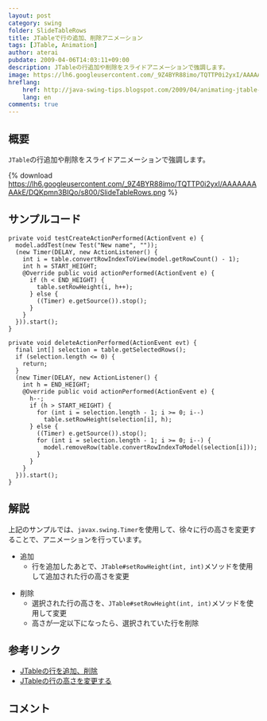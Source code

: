 ```yaml
---
layout: post
category: swing
folder: SlideTableRows
title: JTableで行の追加、削除アニメーション
tags: [JTable, Animation]
author: aterai
pubdate: 2009-04-06T14:03:11+09:00
description: JTableの行追加や削除をスライドアニメーションで強調します。
image: https://lh6.googleusercontent.com/_9Z4BYR88imo/TQTTP0i2yxI/AAAAAAAAAkE/DQKpmn3BIQo/s800/SlideTableRows.png
hreflang:
    href: http://java-swing-tips.blogspot.com/2009/04/animating-jtable-rows.html
    lang: en
comments: true
---
```

## 概要
`JTable`の行追加や削除をスライドアニメーションで強調します。

{% download https://lh6.googleusercontent.com/_9Z4BYR88imo/TQTTP0i2yxI/AAAAAAAAAkE/DQKpmn3BIQo/s800/SlideTableRows.png %}

## サンプルコード
<pre class="prettyprint"><code>private void testCreateActionPerformed(ActionEvent e) {
  model.addTest(new Test("New name", ""));
  (new Timer(DELAY, new ActionListener() {
    int i = table.convertRowIndexToView(model.getRowCount() - 1);
    int h = START_HEIGHT;
    @Override public void actionPerformed(ActionEvent e) {
      if (h &lt; END_HEIGHT) {
        table.setRowHeight(i, h++);
      } else {
        ((Timer) e.getSource()).stop();
      }
    }
  })).start();
}

private void deleteActionPerformed(ActionEvent evt) {
  final int[] selection = table.getSelectedRows();
  if (selection.length &lt;= 0) {
    return;
  }
  (new Timer(DELAY, new ActionListener() {
    int h = END_HEIGHT;
    @Override public void actionPerformed(ActionEvent e) {
      h--;
      if (h &gt; START_HEIGHT) {
        for (int i = selection.length - 1; i &gt;= 0; i--)
          table.setRowHeight(selection[i], h);
      } else {
        ((Timer) e.getSource()).stop();
        for (int i = selection.length - 1; i &gt;= 0; i--) {
          model.removeRow(table.convertRowIndexToModel(selection[i]));
        }
      }
    }
  })).start();
}
</code></pre>

## 解説
上記のサンプルでは、`javax.swing.Timer`を使用して、徐々に行の高さを変更することで、アニメーションを行っています。

- 追加
    - 行を追加したあとで、`JTable#setRowHeight(int, int)`メソッドを使用して追加された行の高さを変更

<!-- dummy comment line for breaking list -->

- 削除
    - 選択された行の高さを、`JTable#setRowHeight(int, int)`メソッドを使用して変更
    - 高さが一定以下になったら、選択されていた行を削除

<!-- dummy comment line for breaking list -->

## 参考リンク
- [JTableの行を追加、削除](http://ateraimemo.com/Swing/AddRow.html)
- [JTableの行の高さを変更する](http://ateraimemo.com/Swing/FishEyeTable.html)

<!-- dummy comment line for breaking list -->

## コメント
